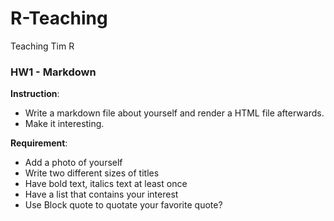# R-Teaching
Teaching Tim R



### HW1 - Markdown

**Instruction**: 

 - Write a markdown file about yourself and render a HTML file afterwards. 
 - Make it interesting.

**Requirement**: 

 - Add a photo of yourself
 - Write two different sizes of titles
 - Have bold text, italics text at least once
 - Have a list that contains your interest
 - Use Block quote to quotate your favorite quote?
 
 